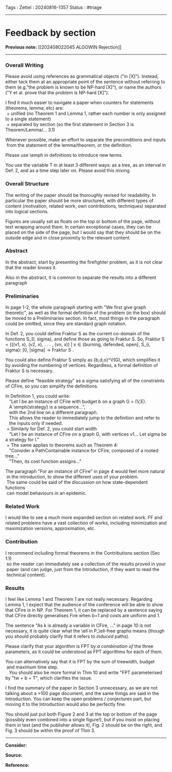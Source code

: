 Tags :
Zettel :  20240816-1357
Status : #triage 

-----

# Feedback by section

**Previous note:** [[202408022045 ALGOWIN Rejection]]

-----

### Overall Writing

Please avoid using references as grammatical objects ("in [X]"). Instead, either tack them at an appropriate point of the sentence without referring to them (e.g."the problem is known to be NP-hard [X]"), or name the authors ("Y et al. prove that the problem is NP-hard [X]").

I find it much easier to navigate a paper when counters for statements (theorems, lemma, etc) are:  
 + unified (no Theorem 1 and Lemma 1, rather each number is only assigned to a single statement)  
 + separated by section (so the first statement in Section 3 is Theorem/Lemma/... 3.1)  

Whenever possible, make an effort to separate the preconditions and inputs  
 from the statement of the lemma/theorem, or the definition.   

Please use \emph in definitions to introduce new terms.  

You use the variable T in at least 3 different ways: as a tree, as an interval in Def. 2, and as a time step later on. Please avoid this mixing.  

### Overall Structure

The writing of the paper should be thoroughly revised for readability. In particular the paper should be more structured, with different types of content (motivation, related work, own contributions, techniques) separated into logical sections.

Figures are usually set as floats on the top or bottom of the page, without text wrapping around them. In certain exceptional cases, they can be placed on the side of the page, but I would say that they should be on the outside edge and in close proximity to the relevant content.  

### Abstract

In the abstract, start by presenting the firefighter problem, as it is not clear that the reader knows it. 

Also in the abstract, it is common to separate the results into a different paragraph


### Preliminaries

In page 1-2, the whole paragraph starting with "We first give graph theoretic", as well as the formal definition of the problem (in the box) should be moved to a Preliminaries section. In fact, most things in the paragraph could be omitted, since they are standard graph notation.

In Def. 2, you could define Fraktur S as the current co-domain of the functions S_{I, sigma}, and define those as going to Fraktur S. So, Fraktur S = {((v1, x), (v2, x), . . . , (vn, x)) | x ∈ {burning, defended, open}, S_{i, sigma}: [0, |sigma] -> Fraktur S .

You could also define Fraktur S simply as {b,d,o}^V(G), which simplifies it by avoiding the numbering of vertices. Regardless, a formal definition of Fraktur S is necessary.  

Please define "feasible strategy" as a sigma satisfying all of the constraints of CFire, so you can simplify the definitions. 

In Definition 1, you could write:  
   "Let I be an instance of CFire with budget b on a graph G = (V,E).  
   A \emph{strategy} is a sequence...",  
   with the 2nd line on a different paragraph.  
   This allows the reader to immediately jump to the definition and refer to  
   the inputs only if needed.  
 + Similarly for Def. 2, you could start width  
   "Let I be an instance of CFire on a graph G, with vertices v1... Let sigma be a strategy for I."  
 + The same applies to theorems such as Theorem 4:  
   "Consider a PathContainable instance for CFire, composed of a rooted tree..."  
   "Then, its cost function assigns..."  

The paragraph "For an instance of CFire" in page 4 would feel more natural  
 in the introduction, to show the different uses of your problem.   
 The same could be said of the discussion on how state-dependent functions  
 can model behaviours in an epidemic.  

### Related Work

I would like to see a much more expanded section on related work. FF and related problems have a vast collection of works, including minimization and maximization versions, approximation, etc.  

### Contribution

 I recommend including formal theorems in the Contributions section (Sec 1.1)  
 so the reader can immediately see a collection of the results proved in your  
 paper (and can judge, just from the Introduction, if they want to read the  
 technical content).

   
### Results

I feel like Lemma 1 and Theorem 1 are not really necessary. Regarding Lemma 1, I expect that the audience of the conference will be able to show that CFire is in NP. For Theorem 1, it can be replaced by a sentence saying that CFire directly generalises Fire when b=1 and costs are uniform and 1.  

The sentence "As k is already a variable in CFire, ..." in page 10 is not necessary, it is quite clear what the \ell in P_\ell-free graphs means (though you should probably clarify that it refers to *induced* paths).  

Please clarify that your algorithm is FPT by *a combination of* the three parameters, as it could be understood as FPT algorithms for each of them.  

You can alternatively say that it is FPT by the sum of treewidth, budget   
 and maximum time step.  
 
 You should also be more formal in Thm 10 and write "FPT parameterised by  "tw + b + T", which clarifies the issue.

I find the summary of the paper in Section 3 unnecessary, as we are not talking about a >100 page document, and the same things are said in the Introduction. You can keep the open problems / conjectures part, but moving it to the Introduction would also be perfectly fine.

You should just put both Figure 2 and 3 at the top or bottom of the page (possibly even combined into a single figure!), but if you insist on placing them in text (and the publisher allows it), Fig. 2 should be on the right, and Fig. 3 should be within the proof of Thm 3.  
  


-----
 
**Consider:**


**Source:** 


**Reference:** 

